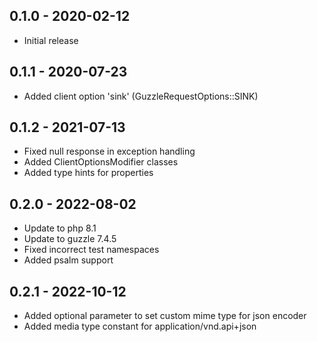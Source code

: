 ## 0.1.0 - 2020-02-12
* Initial release

## 0.1.1 - 2020-07-23
* Added client option 'sink' (GuzzleRequestOptions::SINK)

## 0.1.2 - 2021-07-13
* Fixed null response in exception handling
* Added ClientOptionsModifier classes
* Added type hints for properties

## 0.2.0 - 2022-08-02
* Update to php 8.1
* Update to guzzle 7.4.5 
* Fixed incorrect test namespaces
* Added psalm support

## 0.2.1 - 2022-10-12
* Added optional parameter to set custom mime type for json encoder
* Added media type constant for application/vnd.api+json

